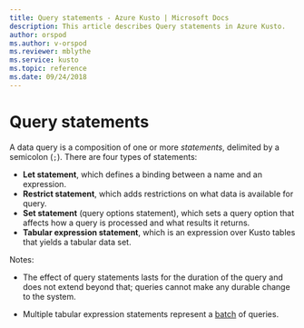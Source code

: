 ```yaml
---
title: Query statements - Azure Kusto | Microsoft Docs
description: This article describes Query statements in Azure Kusto.
author: orspod
ms.author: v-orspod
ms.reviewer: mblythe
ms.service: kusto
ms.topic: reference
ms.date: 09/24/2018
---
```

# Query statements

A data query is a composition of one or more *statements*, delimited
by a semicolon (`;`). There are four types of statements:

* **Let statement**, which defines a binding between a name and an expression.
* **Restrict statement**, which adds restrictions on what data is available
  for query.
* **Set statement** (query options statement), which sets a query option that affects how
  a query is processed and what results it returns.
* **Tabular expression statement**, which is an expression over Kusto
  tables that yields a tabular data set.

Notes:

* The effect of query statements lasts for the duration of the query and does
not extend beyond that; queries cannot make any durable change to the system.

* Multiple tabular expression statements represent a [batch](batches.md) of queries.